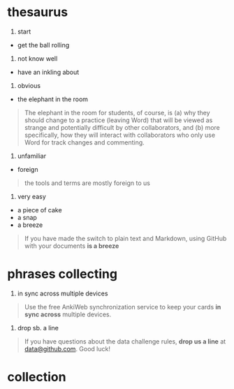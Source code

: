 # thesaurus
1. start
 * get the ball rolling

1. not know well 
 * have an inkling about

1. obvious
 * the elephant in the room

 > The elephant in the room for students, of course, is (a) why they should change to a practice (leaving Word) that will be viewed as strange and potentially difficult by other collaborators, and (b) more specifically, how they will interact with collaborators who only use Word for track changes and commenting.

1. unfamiliar
 * foreign

 > the tools and terms are mostly foreign to us

1. very easy
 * a piece of cake
 * a snap
 * a breeze
 
 > If you have made the switch to plain text and Markdown, using GitHub with your documents **is a breeze**
 

# phrases collecting
1. in sync across multiple devices

 > Use the free AnkiWeb synchronization service to keep your cards **in sync across** multiple devices. 
  
1. drop sb. a line

 > If you have questions about the data challenge rules, **drop us a line** at data@github.com. Good luck!
  



# collection




